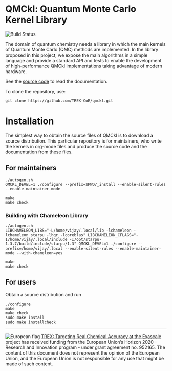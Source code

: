 # QMCkl: Quantum Monte Carlo Kernel Library

![Build Status](https://github.com/TREX-CoE/qmckl/workflows/test-build/badge.svg?branch=main)

The domain of quantum chemistry needs a library in which the main
kernels of Quantum Monte Carlo (QMC) methods are implemented. In the
library proposed in this project, we expose the main algorithms in a
simple language and provide a standard API and tests to enable the
development of high-performance QMCkl implementations taking
advantage of modern hardware.

See the [source code](https://github.com/TREX-CoE/qmckl/tree/main/src)
to read the documentation.


To clone the repository, use:
```
git clone https://github.com/TREX-CoE/qmckl.git
```

# Installation

The simplest way to obtain the source files of QMCkl is to download a source
distribution. This particular repository is for maintainers, who write the kernels
in org-mode files and produce the source code and the documentation from these files.

## For maintainers

```
./autogen.sh
QMCKL_DEVEL=1 ./configure --prefix=$PWD/_install --enable-silent-rules --enable-maintainer-mode

make
make check
```

### Building with Chameleon Library

```
./autogen.sh
LIBCHAMELEON_LIBS="-L/home/vijay/.local/lib -lchameleon -lchameleon_starpu -lhqr -lcoreblas" LIBCHAMELEON_CFLAGS="-I/home/vijay/.local/include -I/opt/starpu-1.3.7/build/include/starpu/1.3" QMCKL_DEVEL=1 ./configure --prefix=/home/vijay/.local --enable-silent-rules --enable-maintainer-mode --with-chameleon=yes

make
make check
```

## For users

Obtain a source distribution and run

```
./configure 
make
make check
sudo make install
sudo make installcheck
```

------------------------------

![European flag](https://trex-coe.eu/sites/default/files/inline-images/euflag.jpg)
[TREX: Targeting Real Chemical Accuracy at the Exascale](https://trex-coe.eu) project has received funding from the European Union’s Horizon 2020 - Research and Innovation program - under grant agreement no. 952165. The content of this document does not represent the opinion of the European Union, and the European Union is not responsible for any use that might be made of such content.

